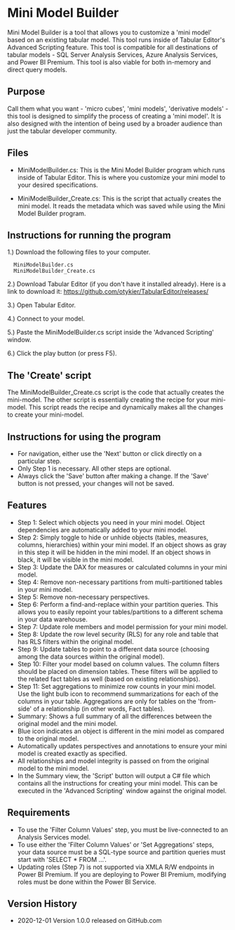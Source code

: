 # Mini Model Builder

Mini Model Builder is a tool that allows you to customize a 'mini model' based on an existing tabular model. This tool runs inside of Tabular Editor's Advanced Scripting feature. This tool is compatible for all destinations of tabular models - SQL Server Analysis Services, Azure Analysis Services, and Power BI Premium. This tool is also viable for both in-memory and direct query models.

## Purpose

Call them what you want - 'micro cubes', 'mini models', 'derivative models' - this tool is designed to simplify the process of creating a 'mini model'. It is also designed with the intention of being used by a broader audience than just the tabular developer community.

## Files

* MiniModelBuilder.cs: This is the Mini Model Builder program which runs inside of Tabular Editor. This is where you customize your mini model to your desired specifications.

* MiniModelBuilder_Create.cs: This is the script that actually creates the mini model. It reads the metadata which was saved while using the Mini Model Builder program.

## Instructions for running the program

1.) Download the following files to your computer.

      MiniModelBuilder.cs
      MiniModelBuilder_Create.cs

2.) Download Tabular Editor (if you don't have it installed already). Here is a link to download it: https://github.com/otykier/TabularEditor/releases/

3.) Open Tabular Editor.

4.) Connect to your model.

5.) Paste the MiniModelBuilder.cs script inside the 'Advanced Scripting' window.

6.) Click the play button (or press F5).

## The 'Create' script

The MiniModelBuilder_Create.cs script is the code that actually creates the mini-model. The other script is essentially creating the recipe for your mini-model. This script reads the recipe and dynamically makes all the changes to create your mini-model. 

## Instructions for using the program

* For navigation, either use the 'Next' button or click directly on a particular step.
* Only Step 1 is necessary. All other steps are optional.
* Always click the 'Save' button after making a change. If the 'Save' button is not pressed, your changes will not be saved.

## Features

* Step 1: Select which objects you need in your mini model. Object dependencies are automatically added to your mini model.
* Step 2: Simply toggle to hide or unhide objects (tables, measures, columns, hierarchies) within your mini model. If an object shows as gray in this step it will be hidden in the mini model. If an object shows in black, it will be visible in the mini model.
* Step 3: Update the DAX for measures or calculated columns in your mini model.
* Step 4: Remove non-necessary partitions from multi-partitioned tables in your mini model.
* Step 5: Remove non-necessary perspectives.
* Step 6: Perform a find-and-replace within your partition queries. This allows you to easily repoint your tables/partitions to a different schema in your data warehouse.
* Step 7: Update role members and model permission for your mini model.
* Step 8: Update the row level security (RLS) for any role and table that has RLS filters within the original model.
* Step 9: Update tables to point to a different data source (choosing among the data sources within the original model).
* Step 10: Filter your model based on column values. The column filters should be placed on dimension tables. These filters will be applied to the related fact tables as well (based on existing relationships).
* Step 11: Set aggregations to minimize row counts in your mini model. Use the light bulb icon to recommend summarizations for each of the columns in your table. Aggregations are only for tables on the 'from-side' of a relationship (in other words, Fact tables).
* Summary: Shows a full summary of all the differences between the original model and the mini model.
* Blue icon indicates an object is different in the mini model as compared to the original model.
* Automatically updates perspectives and annotations to ensure your mini model is created exactly as specified.
* All relationships and model integrity is passed on from the original model to the mini model.
* In the Summary view, the 'Script' button will output a C# file which contains all the instructions for creating your mini model. This can be executed in the 'Advanced Scripting' window against the original model.

## Requirements

* To use the 'Filter Column Values' step, you must be live-connected to an Analysis Services model.
* To use either the 'Filter Column Values' or 'Set Aggregations' steps, your data source must be a SQL-type source and partition queries must start with 'SELECT * FROM ...'.
* Updating roles (Step 7) is not supported via XMLA R/W endpoints in Power BI Premium. If you are deploying to Power BI Premium, modifying roles must be done within the Power BI Service.

## Version History

* 2020-12-01 Version 1.0.0 released on GitHub.com
